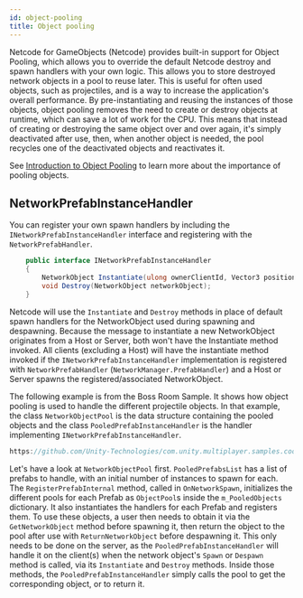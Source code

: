 ```yaml
---
id: object-pooling
title: Object pooling
---
```


Netcode for GameObjects (Netcode) provides built-in support for Object Pooling, which allows you to override the default Netcode destroy and spawn handlers with your own logic.  This allows you to store destroyed network objects in a pool to reuse later. This is useful for often used objects, such as projectiles, and is a way to increase the application's overall performance. By pre-instantiating and reusing the instances of those objects, object pooling removes the need to create or destroy objects at runtime, which can save a lot of work for the CPU. This means that instead of creating or destroying the same object over and over again, it's simply deactivated after use, then, when another object is needed, the pool recycles one of the deactivated objects and reactivates it.

See [Introduction to Object Pooling](https://learn.unity.com/tutorial/introduction-to-object-pooling) to learn more about the importance of pooling objects.

## NetworkPrefabInstanceHandler

You can register your own spawn handlers by including the `INetworkPrefabInstanceHandler` interface and registering with the `NetworkPrefabHandler`.  
```csharp
    public interface INetworkPrefabInstanceHandler
    {
        NetworkObject Instantiate(ulong ownerClientId, Vector3 position, Quaternion rotation);
        void Destroy(NetworkObject networkObject);
    }
```
Netcode will use the `Instantiate` and `Destroy` methods in place of default spawn handlers for the NetworkObject used during spawning and despawning.  Because the message to instantiate a new NetworkObject originates from a Host or Server, both won't have the Instantiate method invoked. All clients (excluding a Host) will have the instantiate method invoked if the `INetworkPrefabInstanceHandler` implementation is  registered with `NetworkPrefabHandler` (`NetworkManager.PrefabHandler`) and a Host or Server spawns the registered/associated NetworkObject.

The following example is from the Boss Room Sample. It shows how object pooling is used to handle the different projectile objects. In that example, the class `NetworkObjectPool` is the data structure containing the pooled objects and the class `PooledPrefabInstanceHandler` is the handler implementing `INetworkPrefabInstanceHandler`.

```csharp reference
https://github.com/Unity-Technologies/com.unity.multiplayer.samples.coop/blob/v2.2.0/Assets/Scripts/Infrastructure/NetworkObjectPool.cs
```

Let's have a look at `NetworkObjectPool` first. `PooledPrefabsList` has a list of prefabs to handle, with an initial number of instances to spawn for each. The `RegisterPrefabInternal` method, called in `OnNetworkSpawn`, initializes the different pools for each Prefab as `ObjectPool`s inside the `m_PooledObjects` dictionary. It also instantiates the handlers for each Prefab and registers them. To use these objects, a user then needs to obtain it via the `GetNetworkObject` method before spawning it, then return the object to the pool after use with `ReturnNetworkObject` before despawning it. This only needs to be done on the server, as the `PooledPrefabInstanceHandler` will handle it on the client(s) when the network object's `Spawn` or `Despawn` method is called, via its `Instantiate` and `Destroy` methods. Inside those methods, the `PooledPrefabInstanceHandler` simply calls the pool to get the corresponding object, or to return it.
